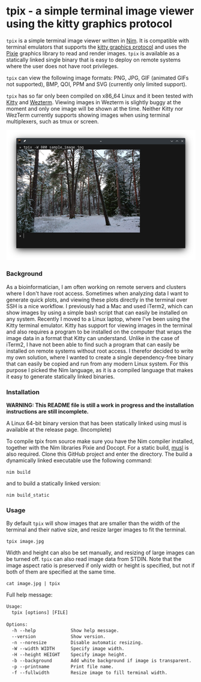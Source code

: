 # tpix - a simple terminal image viewer using the kitty graphics protocol

`tpix` is a simple terminal image viewer written in [Nim](https://nim-lang.org/). It is compatible with terminal emulators that supports the [kitty graphics protocol](https://sw.kovidgoyal.net/kitty/graphics-protocol/) and uses the [Pixie](https://github.com/treeform/pixie) graphics library to read and render images. `tpix` is available as a statically linked single binary that is easy to deploy on remote systems where the user does not have root privileges.

`tpix` can view the following image formats: PNG, JPG, GIF (animated GIFs not supported), BMP, QOI, PPM and SVG (currently only limited support).

`tpix` has so far only been compiled on x86_64 Linux and it been tested with [Kitty](https://sw.kovidgoyal.net/kitty/) and [Wezterm](https://wezfurlong.org/wezterm/). Viewing images in Wezterm is slightly buggy at the moment and only one image will be shown at the time. Neither Kitty nor WezTerm currently supports showing images when using terminal multiplexers, such as tmux or screen.

![tpix screenshot](docs/tpix_screenshot.png)

### Background

As a bioinformatician, I am often working on remote servers and clusters where I don't have root access. Sometimes when analyzing data I want to generate quick plots, and viewing these plots directly in the terminal over SSH is a nice workflow. I previously had a Mac and used iTerm2, which can show images by using a simple bash script that can easily be installed on any system. Recently I moved to a Linux laptop, where I've been using the Kitty terminal emulator. Kitty has support for viewing images in the terminal and also requires a program to be installed on the computer that wraps the image data in a format that Kitty can understand. Unlike in the case of iTerm2, I have not been able to find such a program that can easily be installed on remote systems without root access. I therefor decided to write my own solution, where I wanted to create a single dependency-free binary that can easily be copied and run from any modern Linux system. For this purpose I picked the Nim language, as it is a compiled language that makes it easy to generate statically linked binaries.

### Installation

**WARNING: This README file is still a work in progress and the installation instructions are still incomplete.**

A Linux 64-bit binary version that has been statically linked using musl is available at the release page. (Incomplete)

To compile tpix from source make sure you have the Nim compiler installed, together with the Nim libraries Pixie and Docopt. For a static build, [musl](https://musl.libc.org/) is also required. Clone this GitHub project and enter the directory. The build a dynamically linked executable use the following command:

```
nim build
```

and to build a statically linked version:

```
nim build_static
```

### Usage

By default `tpix` will show images that are smaller than the width of the terminal and their native size, and resize larger images to fit the terminal.

```
tpix image.jpg
```

Width and height can also be set manually, and resizing of large images can be turned off. `tpix` can also read image data from STDIN. Note that the image aspect ratio is preserved if only width or height is specified, but not if both of them are specified at the same time.

```
cat image.jpg | tpix
```

Full help message:

```
Usage:
  tpix [options] [FILE]

Options:
  -h --help             Show help message.
  --version             Show version.
  -n --noresize         Disable automatic resizing.
  -W --width WIDTH      Specify image width.
  -H --height HEIGHT    Specify image height.
  -b --background       Add white background if image is transparent.
  -p --printname        Print file name.
  -f --fullwidth        Resize image to fill terminal width.
```
